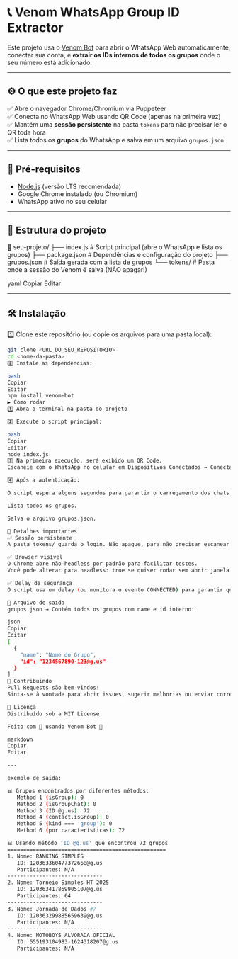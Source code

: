 ﻿# 📞 Venom WhatsApp Group ID Extractor

Este projeto usa o [Venom Bot](https://github.com/orkestral/venom) para abrir o WhatsApp Web automaticamente, conectar sua conta, e **extrair os IDs internos de todos os grupos** onde o seu número está adicionado.

---

## ⚙️ O que este projeto faz

✅ Abre o navegador Chrome/Chromium via Puppeteer  
✅ Conecta no WhatsApp Web usando QR Code (apenas na primeira vez)  
✅ Mantém uma **sessão persistente** na pasta `tokens` para não precisar ler o QR toda hora  
✅ Lista todos os **grupos** do WhatsApp e salva em um arquivo `grupos.json`

---

## 🚀 Pré-requisitos

- [Node.js](https://nodejs.org/) (versão LTS recomendada)
- Google Chrome instalado (ou Chromium)
- WhatsApp ativo no seu celular

---

## 📂 Estrutura do projeto

📁 seu-projeto/
├── index.js # Script principal (abre o WhatsApp e lista os grupos)
├── package.json # Dependências e configuração do projeto
├── grupos.json # Saída gerada com a lista de grupos
└── tokens/ # Pasta onde a sessão do Venom é salva (NÃO apagar!)

yaml
Copiar
Editar

---

## 🛠️ Instalação

1️⃣ Clone este repositório (ou copie os arquivos para uma pasta local):

```bash
git clone <URL_DO_SEU_REPOSITORIO>
cd <nome-da-pasta>
2️⃣ Instale as dependências:

bash
Copiar
Editar
npm install venom-bot
▶️ Como rodar
1️⃣ Abra o terminal na pasta do projeto

2️⃣ Execute o script principal:

bash
Copiar
Editar
node index.js
3️⃣ Na primeira execução, será exibido um QR Code.
Escaneie com o WhatsApp no celular em Dispositivos Conectados → Conectar.

4️⃣ Após a autenticação:

O script espera alguns segundos para garantir o carregamento dos chats.

Lista todos os grupos.

Salva o arquivo grupos.json.

🧩 Detalhes importantes
✅ Sessão persistente
A pasta tokens/ guarda o login. Não apague, para não precisar escanear o QR Code toda vez.

✅ Browser visível
O Chrome abre não-headless por padrão para facilitar testes.
Você pode alterar para headless: true se quiser rodar sem abrir janela.

✅ Delay de segurança
O script usa um delay (ou monitora o evento CONNECTED) para garantir que todos os grupos sejam carregados antes de fazer a listagem.

📁 Arquivo de saída
grupos.json → Contém todos os grupos com name e id interno:

json
Copiar
Editar
[
  {
    "name": "Nome do Grupo",
    "id": "1234567890-123@g.us"
  }
]
🤝 Contribuindo
Pull Requests são bem-vindos!
Sinta-se à vontade para abrir issues, sugerir melhorias ou enviar correções.

📜 Licença
Distribuído sob a MIT License.

Feito com 💚 usando Venom Bot 🚀

markdown
Copiar
Editar

---

exemplo de saída:

📊 Grupos encontrados por diferentes métodos:
   Method 1 (isGroup): 0
   Method 2 (isGroupChat): 0
   Method 3 (ID @g.us): 72
   Method 4 (contact.isGroup): 0
   Method 5 (kind === 'group'): 0
   Method 6 (por características): 72

📊 Usando método 'ID @g.us' que encontrou 72 grupos
==================================================
1. Nome: RANKING SIMPLES
   ID: 120363360477372668@g.us
   Participantes: N/A
------------------------------
2. Nome: Torneio Simples HT 2025
   ID: 120363417869905107@g.us
   Participantes: 64
------------------------------
3. Nome: Jornada de Dados #7
   ID: 120363299885659639@g.us
   Participantes: N/A
------------------------------
4. Nome: MOTOBOYS ALVORADA OFICIAL
   ID: 555193104983-1624318207@g.us
   Participantes: N/A